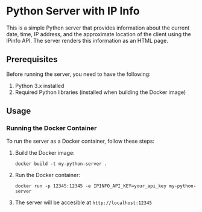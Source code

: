 # Python Server with IP Info

This is a simple Python server that provides information about the current date, time, IP address, and the approximate location of the client using the IPinfo API. The server renders this information as an HTML page.

## Prerequisites

Before running the server, you need to have the following:

1. Python 3.x installed
2. Required Python libraries (installed when building the Docker image)

## Usage

### Running the Docker Container

To run the server as a Docker container, follow these steps:

1. Build the Docker image:

   ```shell
   docker build -t my-python-server .
   ```
2. Run the Docker container:
    ```
    docker run -p 12345:12345 -e IPINFO_API_KEY=your_api_key my-python-server
    ```
3. The server will be accesible at `http://localhost:12345`